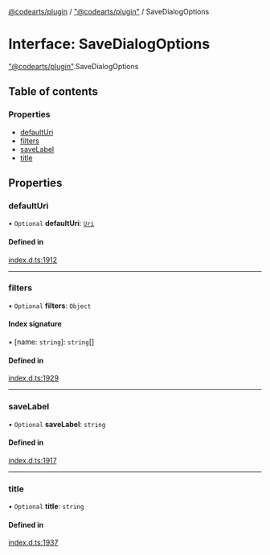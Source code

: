 [@codearts/plugin](../README.md) / ["@codearts/plugin"](../modules/_codearts_plugin_.md) / SaveDialogOptions

# Interface: SaveDialogOptions

["@codearts/plugin"](../modules/_codearts_plugin_.md).SaveDialogOptions

## Table of contents

### Properties

- [defaultUri](codearts_plugin_.SaveDialogOptions.md#defaulturi)
- [filters](codearts_plugin_.SaveDialogOptions.md#filters)
- [saveLabel](codearts_plugin_.SaveDialogOptions.md#savelabel)
- [title](codearts_plugin_.SaveDialogOptions.md#title)

## Properties

### defaultUri

• `Optional` **defaultUri**: [`Uri`](../classes/codearts_plugin_.Uri.md)

#### Defined in

[index.d.ts:1912](https://github.com/huaweicloud/cloudide-plugin-api/blob/3b0eee8/index.d.ts#L1912)

___

### filters

• `Optional` **filters**: `Object`

#### Index signature

▪ [name: `string`]: `string`[]

#### Defined in

[index.d.ts:1929](https://github.com/huaweicloud/cloudide-plugin-api/blob/3b0eee8/index.d.ts#L1929)

___

### saveLabel

• `Optional` **saveLabel**: `string`

#### Defined in

[index.d.ts:1917](https://github.com/huaweicloud/cloudide-plugin-api/blob/3b0eee8/index.d.ts#L1917)

___

### title

• `Optional` **title**: `string`

#### Defined in

[index.d.ts:1937](https://github.com/huaweicloud/cloudide-plugin-api/blob/3b0eee8/index.d.ts#L1937)
